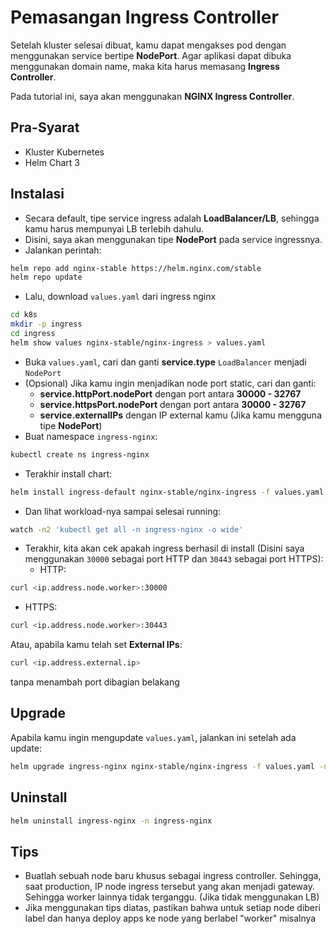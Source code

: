 # Pemasangan Ingress Controller #
Setelah kluster selesai dibuat, kamu dapat mengakses pod dengan menggunakan service bertipe **NodePort**. Agar aplikasi dapat dibuka menggunakan domain name, maka kita harus memasang **Ingress Controller**.

Pada tutorial ini, saya akan menggunakan **NGINX Ingress Controller**.

## Pra-Syarat ##
- Kluster Kubernetes
- Helm Chart 3

## Instalasi ##
- Secara default, tipe service ingress adalah **LoadBalancer/LB**, sehingga kamu harus mempunyai LB terlebih dahulu.
- Disini, saya akan menggunakan tipe **NodePort** pada service ingressnya.
- Jalankan perintah:
```bash
helm repo add nginx-stable https://helm.nginx.com/stable
helm repo update
```
- Lalu, download `values.yaml` dari ingress nginx
```bash
cd k8s
mkdir -p ingress
cd ingress
helm show values nginx-stable/nginx-ingress > values.yaml
```
- Buka `values.yaml`, cari dan ganti **service.type** `LoadBalancer` menjadi `NodePort`
- (Opsional) Jika kamu ingin menjadikan node port static, cari dan ganti:
  - **service.httpPort.nodePort** dengan port antara **30000 - 32767**
  - **service.httpsPort.nodePort** dengan port antara **30000 - 32767**
  - **service.externalIPs** dengan IP external kamu (Jika kamu mengguna tipe **NodePort**)
- Buat namespace `ingress-nginx`:
```bash
kubectl create ns ingress-nginx
```
- Terakhir install chart:
```bash
helm install ingress-default nginx-stable/nginx-ingress -f values.yaml -n ingress-nginx
```
- Dan lihat workload-nya sampai selesai running:
```bash
watch -n2 'kubectl get all -n ingress-nginx -o wide'
```
- Terakhir, kita akan cek apakah ingress berhasil di install (Disini saya menggunakan `30000` sebagai port HTTP dan `30443` sebagai port HTTPS):
  - HTTP:
```bash
curl <ip.address.node.worker>:30000
```
  - HTTPS:
```bash
curl <ip.address.node.worker>:30443
```

Atau, apabila kamu telah set **External IPs**:
```bash
curl <ip.address.external.ip>
```
tanpa menambah port dibagian belakang

## Upgrade ##
Apabila kamu ingin mengupdate `values.yaml`, jalankan ini setelah ada update:
```bash
helm upgrade ingress-nginx nginx-stable/nginx-ingress -f values.yaml -n ingress-nginx
```

## Uninstall ##
```bash
helm uninstall ingress-nginx -n ingress-nginx
```

## Tips ##
- Buatlah sebuah node baru khusus sebagai ingress controller. Sehingga, saat production, IP node ingress tersebut yang akan menjadi gateway. Sehingga worker lainnya tidak terganggu. (Jika tidak menggunakan LB)
- Jika menggunakan tips diatas, pastikan bahwa untuk setiap node diberi label dan hanya deploy apps ke node yang berlabel "worker" misalnya